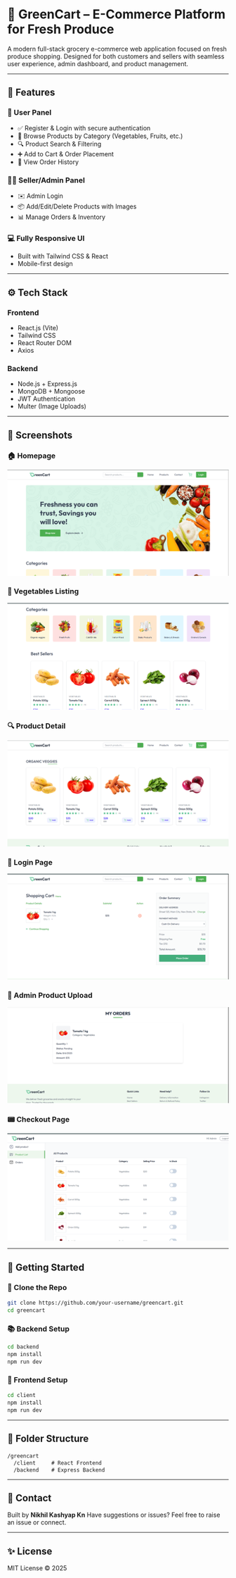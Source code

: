 # 🛒 GreenCart – E-Commerce Platform for Fresh Produce

A modern full-stack grocery e-commerce web application focused on fresh produce shopping. Designed for both customers and sellers with seamless user experience, admin dashboard, and product management.

---

## 🚀 Features

### 👤 User Panel

* ✅ Register & Login with secure authentication
* 🍆 Browse Products by Category (Vegetables, Fruits, etc.)
* 🔍 Product Search & Filtering
* ➕ Add to Cart & Order Placement
* 📅 View Order History

### 👨‍🌾 Seller/Admin Panel

* ✉️ Admin Login
* 📦 Add/Edit/Delete Products with Images
* 📊 Manage Orders & Inventory

### 💻 Fully Responsive UI

* Built with Tailwind CSS & React
* Mobile-first design

---

## ⚙️ Tech Stack

### Frontend

* React.js (Vite)
* Tailwind CSS
* React Router DOM
* Axios

### Backend

* Node.js + Express.js
* MongoDB + Mongoose
* JWT Authentication
* Multer (Image Uploads)

---

## 🚤 Screenshots

### 🏠 Homepage
![Homepage](./client/public/screenshots/Screenshot%202025-08-06%20222603.png)

### 🥕 Vegetables Listing
![Vegetables Page](./client/public/screenshots/Screenshot%202025-08-06%20222657.png)

### 🔍 Product Detail
![Product Detail](./client/public/screenshots/Screenshot%202025-08-06%20222716.png)

### 🔐 Login Page
![Login Page](./client/public/screenshots/Screenshot%202025-08-06%20222818.png)

### 💼 Admin Product Upload
![Admin Upload](./client/public/screenshots/Screenshot%202025-08-06%20222848.png)

### 📟 Checkout Page
![Checkout](./client/public/screenshots/Screenshot%202025-08-06%20223305.png)

---

## 🚀 Getting Started

### 📆 Clone the Repo

```bash
git clone https://github.com/your-username/greencart.git
cd greencart
```

### 📚 Backend Setup

```bash
cd backend
npm install
npm run dev
```

### 🔖 Frontend Setup

```bash
cd client
npm install
npm run dev
```

---

## 🚨 Folder Structure

```
/greencart
  /client     # React Frontend
  /backend    # Express Backend
```

---

## 📢 Contact

Built by **Nikhil Kashyap Kn**
Have suggestions or issues? Feel free to raise an issue or connect.

---

## ✨ License

MIT License © 2025


